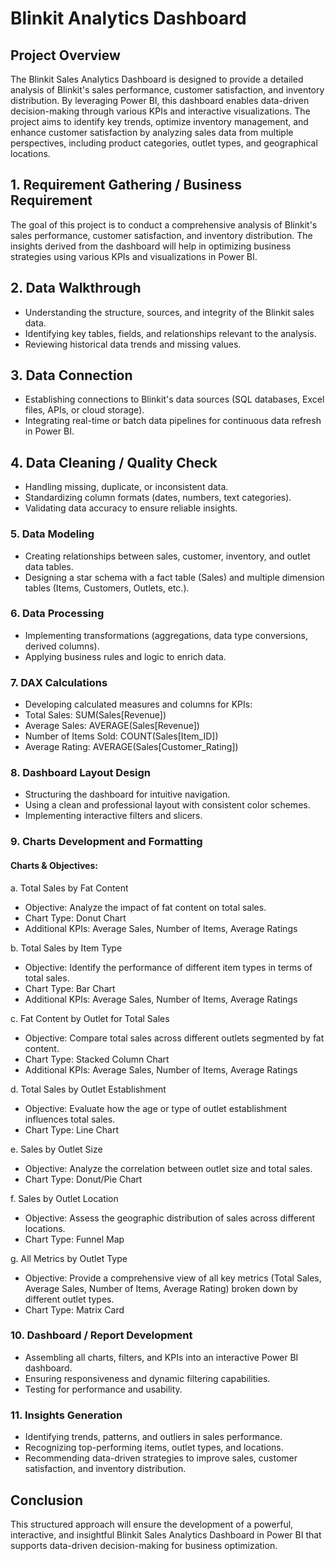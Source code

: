 # Blinkit Analytics Dashboard

## Project Overview

The Blinkit Sales Analytics Dashboard is designed to provide a detailed analysis of Blinkit's sales performance, customer satisfaction, and inventory distribution. By leveraging Power BI, this dashboard enables data-driven decision-making through various KPIs and interactive visualizations. The project aims to identify key trends, optimize inventory management, and enhance customer satisfaction by analyzing sales data from multiple perspectives, including product categories, outlet types, and geographical locations.

## 1. Requirement Gathering / Business Requirement

The goal of this project is to conduct a comprehensive analysis of Blinkit's sales performance, customer satisfaction, and inventory distribution. The insights derived from the dashboard will help in optimizing business strategies using various KPIs and visualizations in Power BI.

## 2. Data Walkthrough

  * Understanding the structure, sources, and integrity of the Blinkit sales data.
  * Identifying key tables, fields, and relationships relevant to the analysis.
  * Reviewing historical data trends and missing values.

## 3. Data Connection

  * Establishing connections to Blinkit's data sources (SQL databases, Excel files, APIs, or cloud storage).
  * Integrating real-time or batch data pipelines for continuous data refresh in Power BI.

## 4. Data Cleaning / Quality Check

  * Handling missing, duplicate, or inconsistent data.
  * Standardizing column formats (dates, numbers, text categories).
  * Validating data accuracy to ensure reliable insights.

### 5. Data Modeling

  * Creating relationships between sales, customer, inventory, and outlet data tables.
  * Designing a star schema with a fact table (Sales) and multiple dimension tables (Items, Customers, Outlets, etc.).

### 6. Data Processing

  * Implementing transformations (aggregations, data type conversions, derived columns).
  * Applying business rules and logic to enrich data.

### 7. DAX Calculations

  * Developing calculated measures and columns for KPIs:
  * Total Sales: SUM(Sales[Revenue])
  * Average Sales: AVERAGE(Sales[Revenue])
  * Number of Items Sold: COUNT(Sales[Item_ID])
  * Average Rating: AVERAGE(Sales[Customer_Rating])

### 8. Dashboard Layout Design

  * Structuring the dashboard for intuitive navigation.
  * Using a clean and professional layout with consistent color schemes.
  * Implementing interactive filters and slicers.

### 9. Charts Development and Formatting

#### Charts & Objectives:

a. Total Sales by Fat Content

   * Objective: Analyze the impact of fat content on total sales.
   * Chart Type: Donut Chart
   * Additional KPIs: Average Sales, Number of Items, Average Ratings

b. Total Sales by Item Type

  * Objective: Identify the performance of different item types in terms of total sales.
  * Chart Type: Bar Chart
  * Additional KPIs: Average Sales, Number of Items, Average Ratings

c. Fat Content by Outlet for Total Sales

  * Objective: Compare total sales across different outlets segmented by fat content.
  * Chart Type: Stacked Column Chart
  * Additional KPIs: Average Sales, Number of Items, Average Ratings

d. Total Sales by Outlet Establishment

  * Objective: Evaluate how the age or type of outlet establishment influences total sales.
  * Chart Type: Line Chart

e. Sales by Outlet Size

  * Objective: Analyze the correlation between outlet size and total sales.
  * Chart Type: Donut/Pie Chart

f. Sales by Outlet Location

   * Objective: Assess the geographic distribution of sales across different locations.
   * Chart Type: Funnel Map

g. All Metrics by Outlet Type

   * Objective: Provide a comprehensive view of all key metrics (Total Sales, Average Sales, Number of Items, Average Rating) broken down by different outlet types.
   * Chart Type: Matrix Card

### 10. Dashboard / Report Development

  * Assembling all charts, filters, and KPIs into an interactive Power BI dashboard.
  * Ensuring responsiveness and dynamic filtering capabilities.
  * Testing for performance and usability.

### 11. Insights Generation

  * Identifying trends, patterns, and outliers in sales performance.
  * Recognizing top-performing items, outlet types, and locations.
  * Recommending data-driven strategies to improve sales, customer satisfaction, and inventory distribution.

## Conclusion

This structured approach will ensure the development of a powerful, interactive, and insightful Blinkit Sales Analytics Dashboard in Power BI that supports data-driven decision-making for business optimization.
